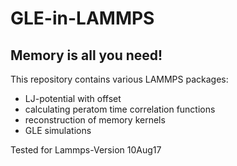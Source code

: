 GLE-in-LAMMPS
==============
Memory is all you need!
--------------

This repository contains various LAMMPS packages:

- LJ-potential with offset
- calculating peratom time correlation functions
- reconstruction of memory kernels
- GLE simulations

Tested for Lammps-Version 10Aug17
